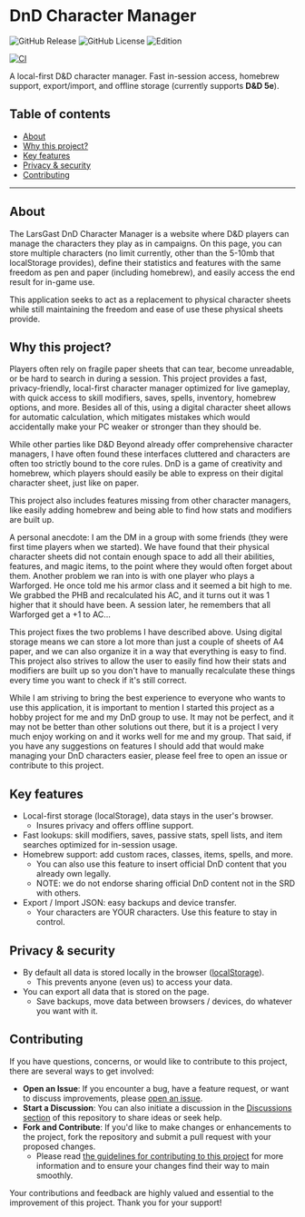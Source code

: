 # DnD Character Manager

![GitHub Release](https://img.shields.io/github/v/release/LarsGast/dnd-character-manager)
![GitHub License](https://img.shields.io/github/license/LarsGast/dnd-character-manager)
![Edition](https://img.shields.io/badge/edition-5e-blue)

[![CI](https://github.com/LarsGast/dnd-character-manager/actions/workflows/ci.yml/badge.svg?branch=main)](https://github.com/LarsGast/dnd-character-manager/actions/workflows/ci.yml)

A local-first D&D character manager. Fast in-session access, homebrew support, export/import, and offline storage (currently supports **D&D 5e**).

## Table of contents

- [About](#about)
- [Why this project?](#why-this-project)
- [Key features](#key-features)
- [Privacy & security](#privacy--security)
- [Contributing](#contributing)

---

## About

The LarsGast DnD Character Manager is a website where D&D players can manage the characters they play as in campaigns. On this page, you can store multiple characters (no limit currently, other than the 5-10mb that localStorage provides), define their statistics and features with the same freedom as pen and paper (including homebrew), and easily access the end result for in-game use.

This application seeks to act as a replacement to physical character sheets while still maintaining the freedom and ease of use these physical sheets provide.

## Why this project?

Players often rely on fragile paper sheets that can tear, become unreadable, or be hard to search in during a session. This project provides a fast, privacy-friendly, local-first character manager optimized for live gameplay, with quick access to skill modifiers, saves, spells, inventory, homebrew options, and more. Besides all of this, using a digital character sheet allows for automatic calculation, which mitigates mistakes which would accidentally make your PC weaker or stronger than they should be.

While other parties like D&D Beyond already offer comprehensive character managers, I have often found these interfaces cluttered and characters are often too strictly bound to the core rules. DnD is a game of creativity and homebrew, which players should easily be able to express on their digital character sheet, just like on paper.

This project also includes features missing from other character managers, like easily adding homebrew and being able to find how stats and modifiers are built up.

A personal anecdote: I am the DM in a group with some friends (they were first time players when we started). We have found that their physical character sheets did not contain enough space to add all their abilities, features, and magic items, to the point where they would often forget about them. Another problem we ran into is with one player who plays a Warforged. He once told me his armor class and it seemed a bit high to me. We grabbed the PHB and recalculated his AC, and it turns out it was 1 higher that it should have been. A session later, he remembers that all Warforged get a +1 to AC...

This project fixes the two problems I have described above. Using digital storage means we can store a lot more than just a couple of sheets of A4 paper, and we can also organize it in a way that everything is easy to find. This project also strives to allow the user to easily find how their stats and modifiers are built up so you don't have to manually recalculate these things every time you want to check if it's still correct.

While I am striving to bring the best experience to everyone who wants to use this application, it is important to mention I started this project as a hobby project for me and my DnD group to use. It may not be perfect, and it may not be better than other solutions out there, but it is a project I very much enjoy working on and it works well for me and my group. That said, if you have any suggestions on features I should add that would make managing your DnD characters easier, please feel free to open an issue or contribute to this project.

## Key features

- Local-first storage (localStorage), data stays in the user's browser.
  - Insures privacy and offers offline support.
- Fast lookups: skill modifiers, saves, passive stats, spell lists, and item searches optimized for in-session usage.
- Homebrew support: add custom races, classes, items, spells, and more.
  - You can also use this feature to insert official DnD content that you already own legally.
  - NOTE: we do not endorse sharing official DnD content not in the SRD with others.
- Export / Import JSON: easy backups and device transfer.
  - Your characters are YOUR characters. Use this feature to stay in control.

## Privacy & security

- By default all data is stored locally in the browser ([localStorage](https://developer.mozilla.org/en-US/docs/Web/API/Window/localStorage)).
  - This prevents anyone (even us) to access your data.
- You can export all data that is stored on the page.
  - Save backups, move data between browsers / devices, do whatever you want with it.

## Contributing

If you have questions, concerns, or would like to contribute to this project, there are several ways to get involved:

- **Open an Issue**: If you encounter a bug, have a feature request, or want to discuss improvements, please [open an issue](https://github.com/LarsGast/dnd-character-manager/issues).
- **Start a Discussion**: You can also initiate a discussion in the [Discussions section](https://github.com/LarsGast/dnd-character-manager/discussions) of this repository to share ideas or seek help.
- **Fork and Contribute**: If you'd like to make changes or enhancements to the project, fork the repository and submit a pull request with your proposed changes.
  - Please read [the guidelines for contributing to this project](./docs/CONTRIBUTING.md) for more information and to ensure your changes find their way to main smoothly.

Your contributions and feedback are highly valued and essential to the improvement of this project. Thank you for your support!

